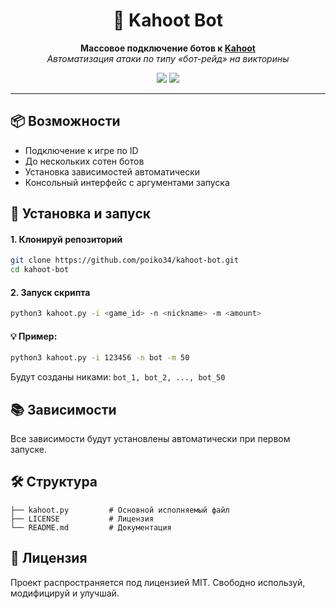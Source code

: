 <h1 align="center">🤖 Kahoot Bot</h1>

<p align="center">
  <b>Массовое подключение ботов к <a href="https://kahoot.it/" target="_blank">Kahoot</a></b><br>
  <i>Автоматизация атаки по типу «бот-рейд» на викторины</i>
</p>

<p align="center">
  <a href ="https://www.python.org/"><img src="https://img.shields.io/badge/python-3.12%2B-blue.svg" /></a>
  <a href ="https://github.com/poiko34/kahoot-bot/blob/main/LICENSE"><img src="https://img.shields.io/github/license/poiko34/kahoot-bot" /></a>
</p>

<hr>

<h2>📦 Возможности</h2>

<ul>
  <li>Подключение к игре по ID</li>
  <li>До нескольких сотен ботов</li>
  <li>Установка зависимостей автоматически</li>
  <li>Консольный интерфейс с аргументами запуска</li>
</ul>

<h2>🚀 Установка и запуск</h2>

<h4>1. Клонируй репозиторий</h4>

```bash
git clone https://github.com/poiko34/kahoot-bot.git
cd kahoot-bot
```

<h4>2. Запуск скрипта</h4>

```bash
python3 kahoot.py -i <game_id> -n <nickname> -m <amount>
```

<h4>💡 Пример:</h4>

```bash
python3 kahoot.py -i 123456 -n bot -m 50
```

Будут созданы никами:
<code>bot_1, bot_2, ..., bot_50</code>

<h2>📚 Зависимости</h2>

Все зависимости будут установлены автоматически при первом запуске.

<h2>🛠 Структура</h2>

```
├── kahoot.py         # Основной исполняемый файл
├── LICENSE           # Лицензия
└── README.md         # Документация
```

<h2>📜 Лицензия</h2>

Проект распространяется под лицензией MIT. Свободно используй, модифицируй и улучшай.
